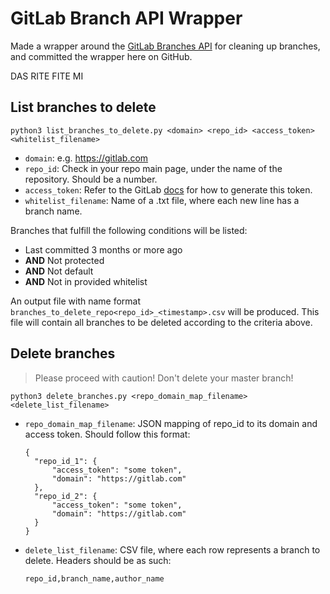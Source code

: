 # GitLab Branch API Wrapper
Made a wrapper around the [GitLab Branches API](https://docs.gitlab.com/ee/api/branches.html) for cleaning up branches, and committed the wrapper here on GitHub. 

DAS RITE FITE MI

## List branches to delete
```
python3 list_branches_to_delete.py <domain> <repo_id> <access_token> <whitelist_filename>
```
* `domain`: e.g. https://gitlab.com
* `repo_id`: Check in your repo main page, under the name of the repository. Should be a number.
* `access_token`: Refer to the GitLab [docs](https://docs.gitlab.com/ee/user/profile/personal_access_tokens.html) for how to generate this token.
* `whitelist_filename`: Name of a .txt file, where each new line has a branch name.

Branches that fulfill the following conditions will be listed:
* Last committed 3 months or more ago
* **AND** Not protected
* **AND** Not default
* **AND** Not in provided whitelist

An output file with name format `branches_to_delete_repo<repo_id>_<timestamp>.csv` will be produced. This file will contain all branches to be deleted according to the criteria above.

## Delete branches
> Please proceed with caution! Don't delete your master branch!

```
python3 delete_branches.py <repo_domain_map_filename> <delete_list_filename>
```
* `repo_domain_map_filename`: JSON mapping of repo_id to its domain and access token. Should follow this format:
  ```
  {
    "repo_id_1": {
        "access_token": "some token",
        "domain": "https://gitlab.com"
    },
    "repo_id_2": {
        "access_token": "some token",
        "domain": "https://gitlab.com"
    }
  }
  ```
* `delete_list_filename`: CSV file, where each row represents a branch to delete. Headers should be as such: 
  ```
  repo_id,branch_name,author_name
  ```